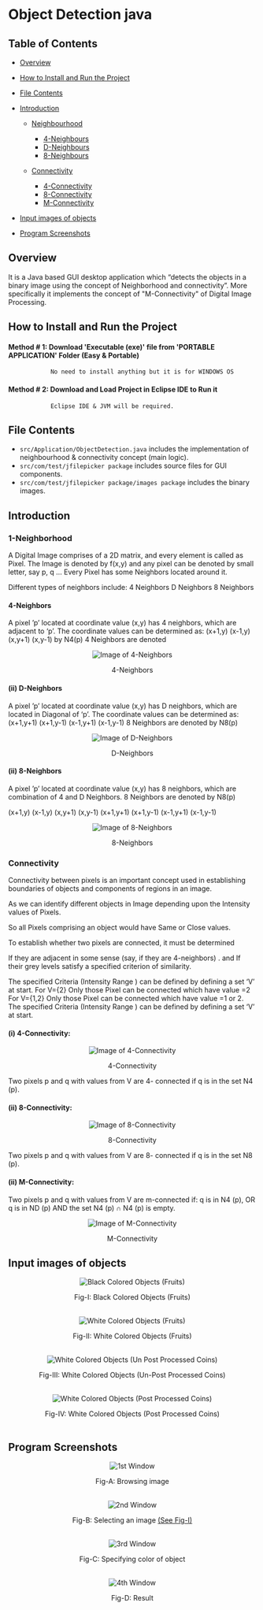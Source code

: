 # Object Detection java

## Table of Contents
* <a href = "#Overview_Head" > Overview </a> 

* <a href = "#Installation" > How to Install and Run the Project </a> 

* <a href = "#FileContent" > File Contents </a> 

* <a href = "#Int" > Introduction </a> 

  * <a href = "#Neighbour" > Neighbourhood </a>
    * <a href = "#4neighbours" > 4-Neighbours </a> 
    * <a href = "#Dneighbours" >  D-Neighbours </a>
    * <a href = "#8neighbours" > 8-Neighbours </a>
          
  * <a href = "#Connectivity" > Connectivity </a>
    * <a href = "#4connectivity" > 4-Connectivity </a> 
    * <a href = "#8connectivity" >   8-Connectivity </a>
    * <a href = "#Mconnectivity" >   M-Connectivity </a>

* <a href = "#Inputimg" > Input images of objects </a>  

* <a href = "#Scr" > Program Screenshots </a>  
         
## <div id = "Overview_Head"> Overview </div>       

It is a Java based GUI desktop application which “detects the objects in a binary image using the concept of Neighborhood and connectivity”. More specifically it implements the concept of "M-Connectivity" of Digital Image Processing.

## <div id = "Installation"> How to Install and Run the Project </div>
#### <div> Method # 1: Download 'Executable (exe)' file from 'PORTABLE APPLICATION' Folder (Easy & Portable) </div>
                No need to install anything but it is for WINDOWS OS  
                
#### <div> Method # 2: Download and Load Project in Eclipse IDE to Run it </div>
                Eclipse IDE & JVM will be required.

## <div id = "FileContent"> File Contents  </div>

- `src/Application/ObjectDetection.java` includes the implementation of neighbourhood & connectivity concept (main logic).  
- `src/com/test/jfilepicker package` includes source files for GUI components.
- `src/com/test/jfilepicker package/images package` includes the binary images.

## <div id = "Int"> Introduction </div>


### <div id = "Neighbour"> 1-Neighborhood </div>

A Digital Image comprises of a 2D matrix, and every element is called as Pixel.
The Image is denoted by f(x,y) and any pixel can be denoted by small letter, say p, q …
Every Pixel has some Neighbors located around it.

Different types of neighbors include:
4 Neighbors
D Neighbors
8 Neighbors

#### <div id = "4neighbours"> 4-Neighbors </div>

A pixel ’p’ located at coordinate value (x,y) has 4 neighbors, which are adjacent to ‘p’.
The coordinate values can be determined as:
(x+1,y)
(x-1,y)
(x,y+1)
(x,y-1)
by N4(p) 4 Neighbors are denoted

 <p align = 'center'>
 <img src = "ScreenShots/Neighbors/4Neighbors.png"  alt = "Image of 4-Neighbors" >
</p>
 
 <div align = "center">
  <figcaption align = "center"> 4-Neighbors  </figcaption>
 </div>

#### <div id = "Dneighbours"> (ii) D-Neighbors </div>

A pixel ’p’ located at coordinate value (x,y) has D neighbors, which are located in Diagonal of  ‘p’.
The coordinate values can be determined as:
(x+1,y+1)
(x+1,y-1)
(x-1,y+1)
(x-1,y-1)
8 Neighbors are denoted by N8(p)

 <p align = 'center'>
 <img src = "ScreenShots/Neighbors/DNeighbors.png"  alt = "Image of D-Neighbors" >
</p>
 
 <div align = "center">
  <figcaption align = "center"> D-Neighbors  </figcaption>
 </div>

#### <div id = "8neighbours"> (ii) 8-Neighbors </div>

A pixel ’p’ located at coordinate value (x,y) has 8 neighbors, which are combination of 4 and D Neighbors.
8 Neighbors are denoted by N8(p)

(x+1,y)
(x-1,y)
(x,y+1)
(x,y-1)
(x+1,y+1)
(x+1,y-1)
(x-1,y+1)
(x-1,y-1)

<p align = 'center'>
 <img src = "ScreenShots/Neighbors/8Neighbors.png"  alt = "Image of 8-Neighbors" >
</p>
 
 <div align = "center">
  <figcaption align = "center"> 8-Neighbors  </figcaption>
 </div>

### <div id = "Connectivity"> Connectivity </div>

Connectivity between pixels is an important concept used in establishing boundaries of objects and components of regions in an image. 

As we can identify different objects in Image depending upon the Intensity values of Pixels.

So all Pixels comprising an object would have Same or Close values.

To establish whether two pixels are connected, it must be determined 

If they are adjacent in some sense (say, if they are 4-neighbors) .
and
If their grey levels satisfy a specified criterion of similarity.

The specified Criteria (Intensity Range ) can be defined by defining a set ‘V’ at start.
For V={2}
Only those Pixel can be connected which have value =2
For V={1,2}
Only those Pixel can be connected which have value =1 or 2.
The specified Criteria (Intensity Range ) can be defined by defining a set ‘V’ at start.

#### <div id = "4connectivity"> (i) 4-Connectivity: </div>

<p align = 'center'>
 <img src = "ScreenShots/Connectivity/4Connectivity.png"  alt = "Image of 4-Connectivity" >
</p>
 
 <div align = "center">
  <figcaption align = "center"> 4-Connectivity  </figcaption>
 </div>

Two pixels p and q with values from V are 4- connected if q is in the set N4 (p).

#### <div id = "8connectivity"> (ii) 8-Connectivity: </div>

<p align = 'center'>
 <img src = "ScreenShots/Connectivity/8Connectivity.png"  alt = "Image of 8-Connectivity" >
</p>
 
 <div align = "center">
  <figcaption align = "center"> 8-Connectivity  </figcaption>
 </div>


Two pixels p and q with values from V are 8- connected if q is in the set N8 (p). 
      
#### <div id = "Mconnectivity"> (ii) M-Connectivity: </div>

Two pixels p and q with values from V are m-connected if:
       q is in N4 (p), 	OR
       q is in ND (p) AND the set  N4 (p) ∩  N4 			(p) is empty.

<p align = 'center'>
 <img src = "ScreenShots/Connectivity/MConnectivity.png"  alt = "Image of M-Connectivity" >
</p>
 
 <div align = "center">
  <figcaption align = "center"> M-Connectivity  </figcaption>
 </div>  

## <div id = "Inputimg">  Input images of objects </div>
<p align = 'center'>
 <img src = "src/com/test/images/Black Fruits Objects.bmp"  alt = "Black Colored Objects (Fruits)" >
</p>
 
 <div align = "center">
  <figcaption align = "center"> Fig-I: Black Colored Objects (Fruits) </figcaption>
 </div> </br>
 
 <p align = 'center'>
 <img src = "src/com/test/images/White Fruit Objects.bmp"  alt = "White Colored Objects (Fruits)" >
</p>
 
 <div align = "center">
  <figcaption align = "center"> Fig-II: White Colored Objects (Fruits) </figcaption>
 </div> </br>
 
 <p align = 'center'>
 <img src = "src/com/test/images/Un Filled White Coins.bmp"  alt = "White Colored Objects (Un Post Processed Coins)" >
</p>
 
 <div align = "center">
  <figcaption align = "center"> Fig-III: White Colored Objects (Un-Post Processed Coins) </figcaption>
 </div> </br>
 
 <p align = 'center'>
 <img src = "src/com/test/images/Filled White Coins Objects.bmp"  alt = "White Colored Objects (Post Processed Coins)" >
</p>
 
 <div align = "center">
  <figcaption align = "center"> Fig-IV:  White Colored Objects (Post Processed Coins) </figcaption>
 </div> </br>

## <div id = "Scr">  Program Screenshots </div>

<p align = 'center'>
 <img src = "ScreenShots/UI/FirstWindow.png"  alt = "1st Window" >
</p>
 
 <div align = "center">
  <figcaption align = "center"> Fig-A: Browsing image </figcaption>
 </div> </br>
 
 <p align = 'center'>
 <img src = "ScreenShots/UI/SecondWindow.png"  alt = "2nd Window" >
</p>
 
 <div align = "center">
  <figcaption align = "center"> Fig-B: Selecting an image  <a href = "#Inputimg" > (See Fig-I) </a> </figcaption>
 </div> </br>
 
 <p align = 'center'>
 <img src = "ScreenShots/UI/ThirdWindow.png"  alt = "3rd Window" >
</p>
 
 <div align = "center">
  <figcaption align = "center"> Fig-C: Specifying color of object  </figcaption>
 </div> </br>

 <p align = 'center'>
 <img src = "ScreenShots/UI/FinalOutputWindow.png"  alt = "4th Window" >
</p>
 
 <div align = "center">
  <figcaption align = "center"> Fig-D: Result  </figcaption>
 </div>
 
 
